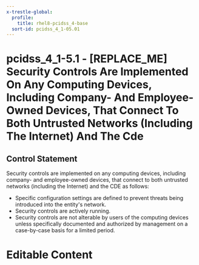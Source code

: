 ```yaml
---
x-trestle-global:
  profile:
    title: rhel8-pcidss_4-base
  sort-id: pcidss_4_1-05.01
---
```


# pcidss_4_1-5.1 - \[REPLACE_ME\] Security Controls Are Implemented On Any Computing Devices, Including Company- And Employee-Owned Devices, That Connect To Both Untrusted Networks (Including The Internet) And The Cde

## Control Statement

Security controls are implemented on any computing devices, including company- and
employee-owned devices, that connect to both untrusted networks (including the Internet)
and the CDE as follows:
- Specific configuration settings are defined to prevent threats being introduced into the
entity's network.
- Security controls are actively running.
- Security controls are not alterable by users of the computing devices unless
specifically documented and authorized by management on a case-by-case basis for a limited
period.

# Editable Content

<!-- Make additions and edits below -->
<!-- The above represents the contents of the control as received by the profile, prior to additions. -->
<!-- If the profile makes additions to the control, they will appear below. -->
<!-- The above markdown may not be edited but you may edit the content below, and/or introduce new additions to be made by the profile. -->
<!-- If there is a yaml header at the top, parameter values may be edited. Use --set-parameters to incorporate the changes during assembly. -->
<!-- The content here will then replace what is in the profile for this control, after running profile-assemble. -->
<!-- The current profile has no added parts for this control, but you may add new ones here. -->
<!-- Each addition must have a heading either of the form ## Control my_addition_name -->
<!-- or ## Part a. (where the a. refers to one of the control statement labels.) -->
<!-- "## Control" parts are new parts added after the statement part. -->
<!-- "## Part" parts are new parts added into the top-level statement part with that label. -->
<!-- Subparts may be added with nested hash levels of the form ### My Subpart Name -->
<!-- underneath the parent ## Control or ## Part being added -->
<!-- See https://oscal-compass.github.io/compliance-trestle/tutorials/ssp_profile_catalog_authoring/ssp_profile_catalog_authoring for guidance. -->
